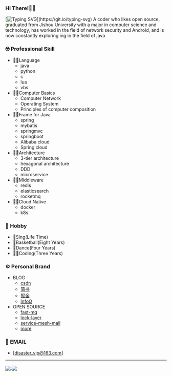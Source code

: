 ### Hi There!👋🏼
[![Typing SVG](https://readme-typing-svg.demolab.com?font=Fira+Code&pause=1000&width=435&lines=Hi+I'm+Disaster!)](https://git.io/typing-svg)
A coder who likes open source, graduated from Jishou University with a major in computer science and technology, has worked in the field of network security and Android, and is now constantly exploring ing in the field of java

### 🤓 Professional Skill
- 🧎‍♂️Language
  - java
  - python
  - c
  - lua
  - vbs
- 👨‍🦯Computer Basics
  - Computer Network
  - Operating System
  - Principles of computer composition
- 🚶‍♂️Frame for Java
  - spring
  - mybatis
  - springmvc
  - springboot
  - Alibaba cloud
  - Spring cloud
- 👨‍🦼Architecture
  - 3-tier architecture
  - hexagonal architecture
  - DDD
  - microservice
- 🏃‍♀️Middleware
  - redis
  - elasticsearch
  - rocketmq
- 👩‍🦽Cloud Native
  - docker
  - k8s

### 🌟 Hobby
- 🎤Sing(Life Time)
- 🏀Basketball(Eight Years)
- 🕺Dance(Four Years)
- 👨‍💻Coding(Three Years)

### ⚙️ Personal Brand
- BLOG
  - [csdn ](https://blog.csdn.net/a_ittle_pan?spm=1011.2415.3001.5343)
  - [简书 ](https://www.jianshu.com/u/941b7a4a3935)
  - [掘金](https://juejin.cn/user/110408636578711)
  - [InfoQ](https://www.infoq.cn/profile/F37050CA3DE25A/publish)
- OPEN SOURCE
  - [fast-mq](https://github.com/DisasterCamp/fast-mq)
  - [lock-layer](https://github.com/DisasterCamp/lock-layer)
  - [service-mesh-mall](https://gitee.com/disaster_-camp/service-mesh-mall)
  - [more](https://github.com/disaster1-tesk)

### 📧 EMAIL
- [disaster_vip@163.com]
------

<a href="https://github.com/disaster1-tesk/fast-mq">
  <img align="center" src="https://github-readme-stats.vercel.app/api/pin/?username=disaster1-tesk&repo=fast-mq&show_owner=true" />
</a>
<a href="https://github.com/disaster1-tesk/lock-layer">
  <img align="center" src="https://github-readme-stats.vercel.app/api/pin/?username=disaster1-tesk&repo=lock-layer&show_owner=true" />
</a>
